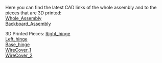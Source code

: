 Here you can find the latest CAD links of the whole assembly and to the pieces that are 3D printed:  
[Whole_Assembly](http://a360.co/2iNUFyC)  
[Backboard_Assembly](http://a360.co/2wYKIEM)  

3D Printed Pieces:
[Right_hinge](http://a360.co/2wYFUza)  
[Left_hinge](http://a360.co/2wYNpWG)  
[Base_hinge](http://a360.co/2vyUXzf)  
[WireCover_1](http://a360.co/2wZ1fsm)  
[WireCover_2](http://a360.co/2eqYnsH)  
